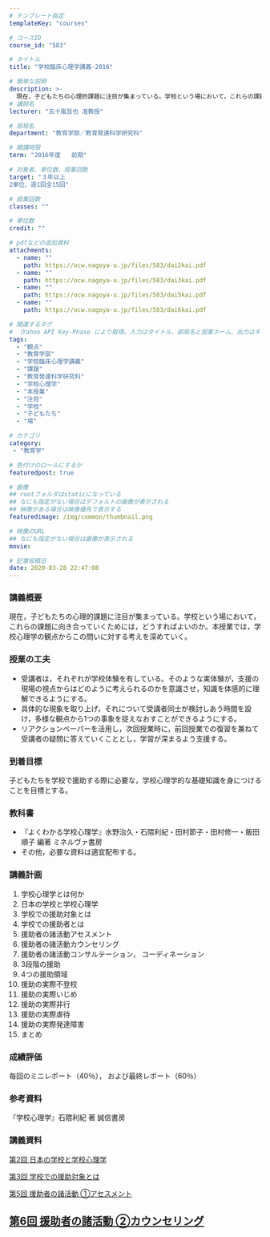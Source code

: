 ```yaml
---
# テンプレート指定
templateKey: "courses"

# コースID
course_id: "583"

# タイトル
title: "学校臨床心理学講義-2016"

# 簡単な説明
description: >-
  現在，子どもたちの心理的課題に注目が集まっている。学校という場において，これらの課題に向き合っていくためには，どうすればよいのか。本授業では，学校心理学の観点からこの問いに対する考えを深めていく。 ....
# 講師名
lecturer: "五十嵐哲也 准教授"

# 部局名
department: "教育学部／教育発達科学研究科"

# 開講時限
term: "2016年度	前期"

# 対象者、単位数、授業回数
target: "３年以上
2単位、週1回全15回"

# 授業回数
classes: ""

# 単位数
credit: ""

# pdfなどの追加資料
attachments:
  - name: "" 
    path: https://ocw.nagoya-u.jp/files/583/dai2kai.pdf
  - name: "" 
    path: https://ocw.nagoya-u.jp/files/583/dai3kai.pdf
  - name: "" 
    path: https://ocw.nagoya-u.jp/files/583/dai5kai.pdf
  - name: "" 
    path: https://ocw.nagoya-u.jp/files/583/dai6kai.pdf

# 関連するタグ
# （Yahoo API Key-Phase により取得。入力はタイトル、部局名と授業ホーム、出力はキーフレーズ（tags））
tags:
  - "観点"
  - "教育学部"
  - "学校臨床心理学講義"
  - "課題"
  - "教育発達科学研究科"
  - "学校心理学"
  - "本授業"
  - "注目"
  - "学校"
  - "子どもたち"
  - "場"

# カテゴリ
category:
 - "教育学"

# 色付けのロールにするか
featuredpost: true

# 画像
## rootフォルダはstaticになっている
## なにも指定がない場合はデフォルトの画像が表示される
## 映像がある場合は映像優先で表示する
featuredimage: /img/common/thumbnail.png

# 映像のURL
## なにも指定がない場合は画像が表示される
movie: 

# 記事投稿日
date: 2020-03-28 22:47:08
---
```


### 講義概要
現在，子どもたちの心理的課題に注目が集まっている。学校という場において，これらの課題に向き合っていくためには，どうすればよいのか。本授業では，学校心理学の観点からこの問いに対する考えを深めていく。

### 授業の工夫

* 受講者は，それぞれが学校体験を有している。そのような実体験が，支援の現場の視点からはどのように考えられるのかを意識させ，知識を体感的に理解できるようにする。
* 具体的な現象を取り上げ，それについて受講者同士が検討しあう時間を設け，多様な観点から1つの事象を捉えなおすことができるようにする。
* リアクションペーパーを活用し，次回授業時に，前回授業での復習を兼ねて受講者の疑問に答えていくこととし，学習が深まるよう支援する。









### 到着目標
子どもたちを学校で援助する際に必要な，学校心理学的な基礎知識を身につけることを目標とする。

### 教科書
* 『よくわかる学校心理学』水野治久・石隈利紀・田村節子・田村修一・飯田順子 編著 ミネルヴァ書房
* その他，必要な資料は適宜配布する。



### 講義計画

1. 学校心理学とは何か
2. 日本の学校と学校心理学
3. 学校での援助対象とは
4. 学校での援助者とは
5. 援助者の諸活動アセスメント
6. 援助者の諸活動カウンセリング
7. 援助者の諸活動コンサルテーション， コーディネーション
8. 3段階の援助
9. 4つの援助領域
10. 援助の実際不登校
11. 援助の実際いじめ
12. 援助の実際非行
13. 援助の実際虐待
14. 援助の実際発達障害
15. まとめ








### 成績評価

毎回のミニレポート（40％）， および最終レポート（60％）


### 参考資料
『学校心理学』石隈利紀 著 誠信書房

### 講義資料

[第2回 日本の学校と学校心理学](https://ocw.nagoya-u.jp/files/583/dai2kai.pdf) 

[第3回 学校での援助対象とは](https://ocw.nagoya-u.jp/files/583/dai3kai.pdf) 

[第5回 援助者の諸活動 ①アセスメント](https://ocw.nagoya-u.jp/files/583/dai5kai.pdf) 

[第6回 援助者の諸活動 ②カウンセリング](https://ocw.nagoya-u.jp/files/583/dai6kai.pdf) 
-----